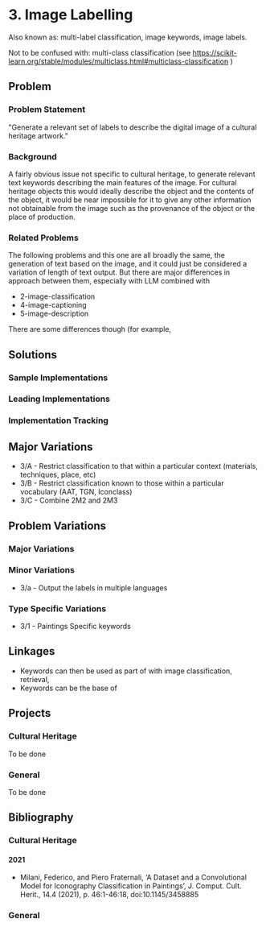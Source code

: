 # 3. Image Labelling

Also known as: multi-label classification, image keywords, image labels.

Not to be confused with: multi-class classification (see https://scikit-learn.org/stable/modules/multiclass.html#multiclass-classification )

## Problem

### Problem Statement

"Generate a relevant set of labels to describe the digital image of a cultural heritage artwork."

### Background

A fairly obvious issue not specific to cultural heritage, to generate relevant text keywords describing the main features
of the image. For cultural heritage objects this would ideally describe the object and the contents of the object, it would
be near impossible for it to give any other information not obtainable from the image such as the provenance of the object or
the place of production. 

### Related Problems

The following problems and this one are all broadly the same, the generation of text based on the image, and it could just
be considered a variation of length of text output. But there are major differences in approach between them, especially with
LLM combined with 

  * 2-image-classification
  * 4-image-captioning
  * 5-image-description

There are some differences though (for example, 

## Solutions


### Sample Implementations

### Leading Implementations

### Implementation Tracking

## Major Variations

  * 3/A - Restrict classification to that within a particular context (materials, techniques, place, etc)
  * 3/B - Restrict classification known to those within a particular vocabulary (AAT, TGN, Iconclass)
  * 3/C - Combine 2M2 and 2M3

## Problem Variations

### Major Variations

### Minor Variations

  * 3/a - Output the labels in multiple languages

### Type Specific Variations

  * 3/1 - Paintings Specific keywords
    
## Linkages

  * Keywords can then be used as part of with image classification, retrieval,
  * Keywords can be the base of 

## Projects 

### Cultural Heritage

To be done

### General

To be done

## Bibliography 

### Cultural Heritage

#### 2021

  * Milani, Federico, and Piero Fraternali, ‘A Dataset and a Convolutional Model for Iconography Classification in Paintings’, J. Comput. Cult. Herit., 14.4 (2021), p. 46:1-46:18, doi:10.1145/3458885

### General
